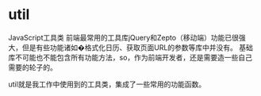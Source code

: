 # util
JavaScript工具类
前端最常用的工具库jQuery和Zepto（移动端）功能已很强大，但是有些功能诸如�格式化日历、获取页面URL的参数等库中并没有。
基础库不可能也不能包含所有功能方法，so，作为前端开发者，还是需要造一些自己需要的轮子的。

util就是我工作中使用到的工具类，集成了一些常用的功能函数。
